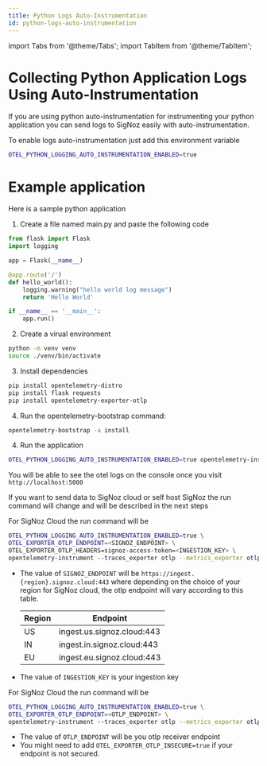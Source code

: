 ```yaml
---
title: Python Logs Auto-Instrumentation
id: python-logs-auto-instrumentation
---
```


import Tabs from '@theme/Tabs';
import TabItem from '@theme/TabItem';

# Collecting Python Application Logs Using Auto-Instrumentation

If you are using python auto-instrumentation for instrumenting your python application you can send logs to SigNoz easily with auto-instrumentation.

To enable logs auto-instrumentation just add this environment variable 

```bash
OTEL_PYTHON_LOGGING_AUTO_INSTRUMENTATION_ENABLED=true
```

# Example application 
Here is a sample python application

1. Create a file named main.py and paste the following code
```python
from flask import Flask
import logging

app = Flask(__name__)

@app.route('/')
def hello_world():
    logging.warning("hello world log message")
    return 'Hello World'

if __name__ == '__main__':
    app.run()
```

2. Create a virual environment
```bash
python -m venv venv
source ./venv/bin/activate
```
3. Install dependencies
  
```bash
pip install opentelemetry-distro
pip install flask requests
pip install opentelemetry-exporter-otlp
```
4. Run the opentelemetry-bootstrap command:
```bash
opentelemetry-bootstrap -a install
```

4. Run the application
```bash
OTEL_PYTHON_LOGGING_AUTO_INSTRUMENTATION_ENABLED=true opentelemetry-instrument --traces_exporter none --metrics_exporter none --logs_exporter console python main.py
```
You will be able to see the otel logs on the console once you visit `http://localhost:5000`

If you want to send data to SigNoz cloud or self host SigNoz the run command will change and will be described in the next steps


<Tabs>
<TabItem value="cloud" label="SigNoz Cloud" default>

For SigNoz Cloud the run command will be
```bash
OTEL_PYTHON_LOGGING_AUTO_INSTRUMENTATION_ENABLED=true \
OTEL_EXPORTER_OTLP_ENDPOINT=<SIGNOZ_ENDPOINT> \
OTEL_EXPORTER_OTLP_HEADERS=signoz-access-token=<INGESTION_KEY> \
opentelemetry-instrument --traces_exporter otlp --metrics_exporter otlp --logs_exporter otlp python main.py
```
* The value of `SIGNOZ_ENDPOINT` will be `https://ingest.{region}.signoz.cloud:443` where depending on the choice of your region for SigNoz cloud, the otlp endpoint will vary according to this table.
  
  | Region | Endpoint                   |
  | ------ | -------------------------- |
  | US     | ingest.us.signoz.cloud:443 |
  | IN     | ingest.in.signoz.cloud:443 |
  | EU     | ingest.eu.signoz.cloud:443 |

* The value of `INGESTION_KEY`  is your ingestion key

</TabItem>

<TabItem value="self-host" label="Self-Host">

For SigNoz Cloud the run command will be
```bash
OTEL_PYTHON_LOGGING_AUTO_INSTRUMENTATION_ENABLED=true \
OTEL_EXPORTER_OTLP_ENDPOINT=<OTLP_ENDPOINT> \
opentelemetry-instrument --traces_exporter otlp --metrics_exporter otlp --logs_exporter otlp python main.py
```
* The value of `OTLP_ENDPOINT` will be you otlp receiver endpoint
* You might need to add `OTEL_EXPORTER_OTLP_INSECURE=true` if your endpoint is not secured.

</TabItem>
</Tabs>